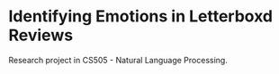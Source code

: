 # Identifying Emotions in Letterboxd Reviews

Research project in CS505 - Natural Language Processing.
